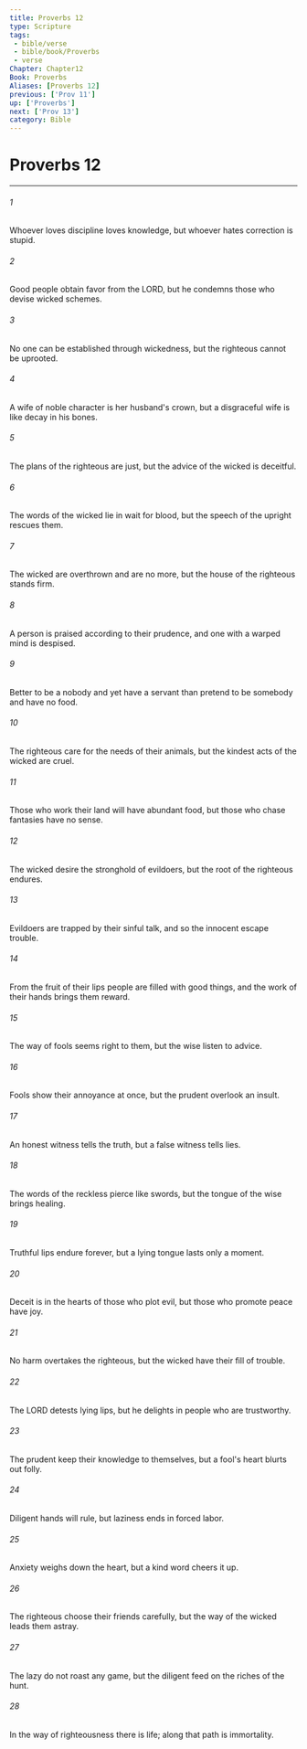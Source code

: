 ```yaml
---
title: Proverbs 12
type: Scripture
tags:
 - bible/verse
 - bible/book/Proverbs
 - verse
Chapter: Chapter12
Book: Proverbs
Aliases: [Proverbs 12]
previous: ['Prov 11']
up: ['Proverbs']
next: ['Prov 13']
category: Bible
---
```

# Proverbs 12

***


###### 1 
Whoever loves discipline loves knowledge, but whoever hates correction is stupid. 

###### 2 
Good people obtain favor from the LORD, but he condemns those who devise wicked schemes. 

###### 3 
No one can be established through wickedness, but the righteous cannot be uprooted. 

###### 4 
A wife of noble character is her husband's crown, but a disgraceful wife is like decay in his bones. 

###### 5 
The plans of the righteous are just, but the advice of the wicked is deceitful. 

###### 6 
The words of the wicked lie in wait for blood, but the speech of the upright rescues them. 

###### 7 
The wicked are overthrown and are no more, but the house of the righteous stands firm. 

###### 8 
A person is praised according to their prudence, and one with a warped mind is despised. 

###### 9 
Better to be a nobody and yet have a servant than pretend to be somebody and have no food. 

###### 10 
The righteous care for the needs of their animals, but the kindest acts of the wicked are cruel. 

###### 11 
Those who work their land will have abundant food, but those who chase fantasies have no sense. 

###### 12 
The wicked desire the stronghold of evildoers, but the root of the righteous endures. 

###### 13 
Evildoers are trapped by their sinful talk, and so the innocent escape trouble. 

###### 14 
From the fruit of their lips people are filled with good things, and the work of their hands brings them reward. 

###### 15 
The way of fools seems right to them, but the wise listen to advice. 

###### 16 
Fools show their annoyance at once, but the prudent overlook an insult. 

###### 17 
An honest witness tells the truth, but a false witness tells lies. 

###### 18 
The words of the reckless pierce like swords, but the tongue of the wise brings healing. 

###### 19 
Truthful lips endure forever, but a lying tongue lasts only a moment. 

###### 20 
Deceit is in the hearts of those who plot evil, but those who promote peace have joy. 

###### 21 
No harm overtakes the righteous, but the wicked have their fill of trouble. 

###### 22 
The LORD detests lying lips, but he delights in people who are trustworthy. 

###### 23 
The prudent keep their knowledge to themselves, but a fool's heart blurts out folly. 

###### 24 
Diligent hands will rule, but laziness ends in forced labor. 

###### 25 
Anxiety weighs down the heart, but a kind word cheers it up. 

###### 26 
The righteous choose their friends carefully, but the way of the wicked leads them astray. 

###### 27 
The lazy do not roast any game, but the diligent feed on the riches of the hunt. 

###### 28 
In the way of righteousness there is life; along that path is immortality. 

